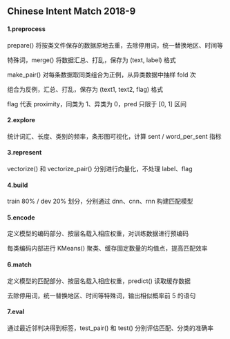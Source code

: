 ## Chinese Intent Match 2018-9

#### 1.preprocess

prepare() 将按类文件保存的数据原地去重，去除停用词，统一替换地区、时间等

特殊词，merge() 将数据汇总、打乱，保存为 (text, label) 格式

make_pair() 对每条数据取同类组合为正例，从异类数据中抽样 fold 次

组合为反例，汇总、打乱，保存为 (text1, text2, flag) 格式

flag 代表 proximity，同类为 1、异类为 0，pred 只限于 [0, 1] 区间

#### 2.explore

统计词汇、长度、类别的频率，条形图可视化，计算 sent / word_per_sent 指标

#### 3.represent

vectorize() 和 vectorize_pair() 分别进行向量化，不处理 label、flag

#### 4.build

train 80% / dev 20% 划分，分别通过 dnn、cnn、rnn 构建匹配模型

#### 5.encode

定义模型的编码部分、按层名载入相应权重，对训练数据进行预编码

每类编码内部进行 KMeans() 聚类、缓存固定数量的均值点，提高匹配效率

#### 6.match

定义模型的匹配部分、按层名载入相应权重，predict() 读取缓存数据

去除停用词，统一替换地区、时间等特殊词，输出相似概率前 5 的语句

#### 7.eval

通过最近邻判决得到标签，test_pair() 和 test() 分别评估匹配、分类的准确率
